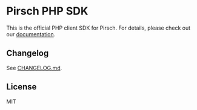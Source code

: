# Pirsch PHP SDK

This is the official PHP client SDK for Pirsch. For details, please check out our [documentation](https://docs.pirsch.io/).

## Changelog

See [CHANGELOG.md](CHANGELOG.md).

## License

MIT
